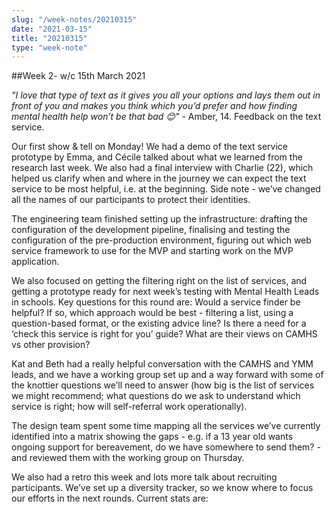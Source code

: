 ```yaml
---
slug: "/week-notes/20210315"
date: "2021-03-15"
title: "20210315"
type: "week-note"
---
```

##Week 2-  w/c 15th March 2021

_"I love that type of text as it gives you all your options and lays them out in front of you and makes you think which you’d prefer and how finding mental health help won’t be that bad 😊"_ - Amber, 14. Feedback on the text service.

Our first show & tell on Monday! We had a demo of the text service prototype by Emma, and Cécile talked about what we learned from the research last week. We also had a final interview with Charlie (22), which helped us clarify when and where in the journey we can expect the text service to be most helpful, i.e. at the beginning. Side note - we’ve changed all the names of our participants to protect their identities. 

The engineering team finished setting up the infrastructure: drafting the configuration of the development pipeline, finalising and testing the configuration of the pre-production environment, figuring out which web service framework to use for the MVP and starting work on the MVP application.

We also focused on getting the filtering right on the list of services, and getting a prototype ready for next week’s testing with Mental Health Leads in schools. Key questions for this round are:
Would a service finder be helpful? 
If so, which approach would be best - filtering a list, using a question-based format, or the existing advice line?
Is there a need for a ‘check this service is right for you’ guide?
What are their views on CAMHS vs other provision?

Kat and Beth had a really helpful conversation with the CAMHS and YMM leads, and we have a working group set up and a way forward with some of the knottier questions we’ll need to answer (how big is the list of services we might recommend; what questions do we ask to understand which service is right; how will self-referral work operationally). 

The design team spent some time mapping all the services we’ve currently identified into a matrix showing the gaps - e.g. if a 13 year old wants ongoing support for bereavement, do we have somewhere to send them?  - and reviewed them with the working group on Thursday.

We also had a retro this week and lots more talk about recruiting participants. We’ve set up a diversity tracker, so we know where to focus our efforts in the next rounds. Current stats are:
